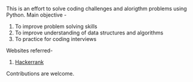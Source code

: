 This is an effort to solve coding challenges and alorigthm problems using Python. 
Main objective -
1. To improve problem solving skills
2. To improve understanding of data structures and algorithms
3. To practice for coding interviews 

Websites referred- 
1. [Hackerrank](https://www.hackerrank.com/)

Contributions are welcome.


